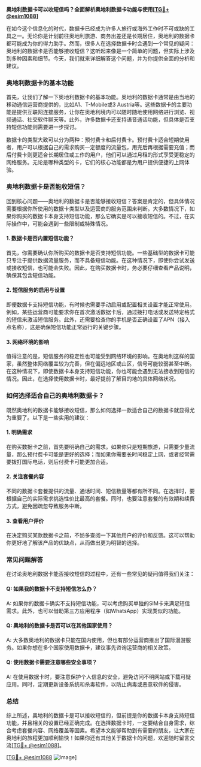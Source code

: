 **奥地利数据卡可以收短信吗？全面解析奥地利数据卡功能与使用[[TG💪+ @esim1088](https://t.me/s/esim1088)]**

在如今这个信息化的时代，数据卡已经成为许多人旅行或海外工作时不可或缺的工具之一。无论你是计划前往奥地利旅游、商务出差还是长期居住，奥地利的数据卡都可能成为你的得力助手。然而，很多人在选择数据卡时会遇到一个常见的疑问：奥地利的数据卡是否能够接收短信？这听起来像是一个简单的问题，但实际上涉及到多种因素和细节。今天，我们就来详细解答这个问题，并为你提供全面的分析和建议。

### 奥地利数据卡的基本功能

首先，让我们了解一下奥地利数据卡的基本功能。奥地利的数据卡通常是由当地的移动通信运营商提供的，比如A1、T-Mobile或3 Austria等。这些数据卡的主要功能是提供互联网连接服务，让你在奥地利境内可以随时随地使用网络进行浏览、视频通话、社交软件聊天等。此外，许多数据卡还支持语音通话功能，但具体是否支持短信功能则需要进一步探讨。

数据卡的类型大致可以分为两种：预付费卡和后付费卡。预付费卡适合短期使用者，用户可以根据自己的需求购买一定额度的流量包，用完后再根据需要充值；而后付费卡则更适合长期居住或工作的用户，他们可以通过月租的形式享受更稳定的网络服务。无论是哪种类型的卡，它们的核心功能都是为用户提供便捷的上网体验。

### 奥地利数据卡是否能收短信？

回到核心问题——奥地利的数据卡是否能够接收短信？答案是肯定的，但具体情况需要根据你所使用的数据卡类型以及运营商的服务范围来判断。大多数情况下，如果你购买的数据卡本身支持短信功能，那么它确实是可以接收短信的。不过，在实际操作中，可能会遇到一些限制或特殊情况。

#### 1. 数据卡是否内置短信功能？
首先，你需要确认你所购买的数据卡是否支持短信功能。一些基础型的数据卡可能只专注于提供数据流量服务，而不具备短信功能。在这种情况下，即使你尝试发送或接收短信，也可能会失败。因此，在购买数据卡时，务必要仔细查看产品说明，确保其包含短信功能。

#### 2. 短信服务的启用与设置
即便数据卡支持短信功能，有时候也需要手动启用或配置相关设置才能正常使用。例如，某些运营商可能要求你在首次激活数据卡后，通过拨打电话或发送特定格式的短信来激活短信服务。此外，还需要检查你的手机是否正确设置了APN（接入点名称），这是确保短信功能正常运行的关键步骤。

#### 3. 网络环境的影响
值得注意的是，短信服务的稳定性也可能受到网络环境的影响。在奥地利这样的国家，虽然整体网络覆盖较为完善，但在偏远地区或山区，信号可能较弱甚至中断。在这种情况下，即使数据卡本身支持短信功能，你也可能会遇到无法接收到短信的情况。因此，在选择使用数据卡时，最好提前了解目的地的具体网络状况。

### 如何选择适合自己的奥地利数据卡？

既然奥地利的数据卡能够接收短信，那么如何选择一款适合自己的数据卡就显得尤为重要了。以下是一些实用的建议：

#### 1. 明确需求
在购买数据卡之前，首先要明确自己的需求。如果你只是短期旅游，只需要少量流量，那么预付费卡可能是更好的选择；而如果你需要长时间稳定上网，或者经常需要拨打国际电话，则后付费卡可能更加合适。

#### 2. 关注套餐内容
不同的数据卡套餐提供的流量、通话时间、短信数量等都有所不同。在选择时，要根据自己的实际需求挑选性价比最高的套餐。同时，也要注意套餐的有效期和续费方式，避免因疏忽导致服务中断。

#### 3. 查看用户评价
在决定购买某款数据卡之前，不妨多查阅一下其他用户的评价和反馈。这可以帮助你更好地了解该产品的优缺点，从而做出更为明智的选择。

### 常见问题解答

在讨论奥地利数据卡能否接收短信的过程中，还有一些常见的疑问值得我们关注：

#### Q: 如果我的数据卡不支持短信怎么办？
A: 如果你的数据卡确实不支持短信功能，可以考虑购买单独的SIM卡来满足短信需求。此外，也可以借助第三方应用程序（如WhatsApp）实现类似的功能。

#### Q: 奥地利的数据卡是否可以在其他国家使用？
A: 大多数奥地利的数据卡只能在国内使用，但也有部分运营商推出了国际漫游服务。如果你想在多个国家使用数据卡，建议事先咨询运营商的相关政策。

#### Q: 使用数据卡需要注意哪些安全事项？
A: 在使用数据卡时，要注意保护个人信息的安全，避免访问不明网站或下载可疑应用。同时，定期更新设备系统和杀毒软件，以防止病毒或恶意软件的侵害。

### 总结

综上所述，奥地利的数据卡是可以接收短信的，但前提是你的数据卡本身支持短信功能，并且相关的设置已经正确完成。在选择数据卡时，一定要结合自身需求，综合考虑套餐内容、网络覆盖等因素。希望本文能够帮助到有需要的朋友，让大家在奥地利的旅程更加顺利愉快！如果你还有其他关于数据卡的问题，欢迎随时留言交流[[TG💪+ @esim1088](https://t.me/s/esim1088)]。

[[TG💪+ @esim1088](https://t.me/s/esim1088) ![Image](https://i.postimg.cc/4NQfJmqS/Snipaste-2025-05-13-00-14-12.png)]